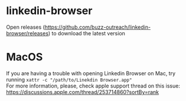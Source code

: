 # linkedin-browser
Open releases (https://github.com/buzz-outreach/linkedin-browser/releases) to download the latest version
# MacOS
If you are having a trouble with opening Linkedin Browser on Mac, try running ```xattr -c "/path/to/Linekdin Browser.app"```<br/>
For more information, please, check apple support thread on this issue:<br/>
https://discussions.apple.com/thread/253714860?sortBy=rank<br/>
